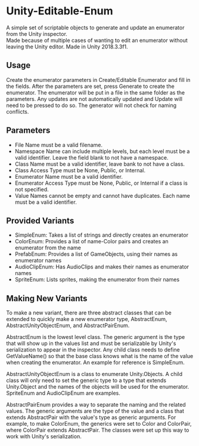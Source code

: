 # Unity-Editable-Enum
 
A simple set of scriptable objects to generate and update an enumerator from the Unity inspector.  
Made because of multiple cases of wanting to edit an enumerator without leaving the Unity editor. 
Made in Unity 2018.3.3f1.  

Usage  
-----
Create the enumerator parameters in Create/Editable Enumerator and fill in the 
fields. After the parameters are set, press Generate to create the enumerator. 
The enumerator will be put in a file in the same folder as the parameters. 
Any updates are not automatically updated and Update will need to be pressed 
to do so. The generator will not check for naming conflicts. 

Parameters
----------
* File Name must be a valid filename.  
* Namespace Name can include multiple levels, but each level must be a valid identifier. Leave the field blank to not have a namespace.  
* Class Name must be a valid identifier, leave bank to not have a class.  
* Class Access Type must be None, Public, or Internal.  
* Enumerator Name must be a valid identifier.  
* Enumerator Access Type must be None, Public, or Internal if a class is not specified.  
* Value Names cannot be empty and cannot have duplicates. Each name must be a valid identifier.

Provided Variants  
-----------------
* SimpleEnum: Takes a list of strings and directly creates an enumerator  
* ColorEnum: Provides a list of name-Color pairs and creates an enumerator from the name  
* PrefabEnum: Provides a list of GameObjects, using their names as enumerator names  
* AudioClipEnum: Has AudioClips and makes their names as enumerator names  
* SpriteEnum: Lists sprites, making the enumerator from their names  

Making New Variants
-------------------
To make a new variant, there are three abstract classes that can be extended 
to quickly make a new enumerator type, AbstractEnum, AbstractUnityObjectEnum, 
and AbstractPairEnum.  

AbstractEnum is the lowest level class. The generic argument is the type that 
will show up in the values list and must be serializable by Unity's serialization 
to appear in the inspector. Any child class needs to define GetValueName() 
so that the base class knows what is the name of the value when creating the 
enumerator. An example for reference is SimpleEnum.  

AbstractUnityObjectEnum is a class to enumerate Unity.Objects. A child class 
will only need to set the generic type to a type that extends Unity.Object and 
the names of the objects will be used for the enumerator. SpriteEnum and 
AudioClipEnum are examples.  

AbstractPairEnum provides a way to separate the naming and the related values. 
The generic arguments are the type of the value and a class that extends 
AbstractPair with the value's type as generic arguments. For example, to make 
ColorEnum, the generics were set to Color and ColorPair, where ColorPair 
extends AbstractPair<Color>. The classes were set up this way to work with 
Unity's serialization.  
